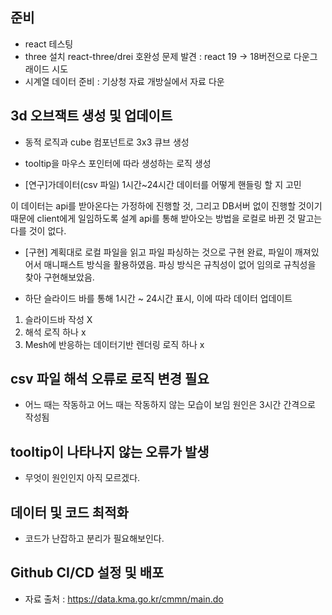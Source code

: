 ## 준비

- react 테스팅
- three 설치
  react-three/drei 호완성 문제 발견 : react 19 -> 18버전으로 다운그래이드 시도
- 시계열 데이터 준비 : 기상청 자료 개방실에서 자료 다운

## 3d 오브잭트 생성 및 업데이트

- 동적 로직과 cube 컴포넌트로 3x3 큐브 생성
- tooltip을 마우스 포인터에 따라 생성하는 로직 생성

- [연구]가데이터(csv 파일) 1시간~24시간 데이터를 어떻게 핸들링 할 지 고민

이 데이터는 api를 받아온다는 가정하에 진행할 것, 그리고 DB서버 없이 진행할 것이기 때문에 client에게 일임하도록 설계
api를 통해 받아오는 방법을 로컬로 바뀐 것 말고는 다를 것이 없다.

- [구현] 계획대로 로컬 파일을 읽고 파일 파싱하는 것으로 구현 완료, 파일이 깨져있어서 매니패스트 방식을 활용하였음. 파싱 방식은 규칙성이 없어 임의로 규칙성을 찾아 구현해보았음.

- 하단 슬라이드 바를 통해 1시간 ~ 24시간 표시, 이에 따라 데이터 업데이트

1. 슬라이드바 작성 X
2. 해석 로직 하나 x
3. Mesh에 반응하는 데이터기반 렌더링 로직 하나 x

## csv 파일 해석 오류로 로직 변경 필요

- 어느 때는 작동하고 어느 때는 작동하지 않는 모습이 보임 원인은 3시간 간격으로 작성됨

## tooltip이 나타나지 않는 오류가 발생

- 무엇이 원인인지 아직 모르겠다.

## 데이터 및 코드 최적화

- 코드가 난잡하고 분리가 필요해보인다.

## Github CI/CD 설정 및 배포

- 자료 출처 : https://data.kma.go.kr/cmmn/main.do
